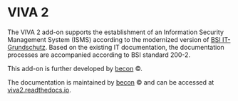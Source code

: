 # VIVA 2

The VIVA 2 add-on supports the establishment of an Information Security Management System (ISMS) according to the modernized version of [BSI IT-Grundschutz](https://www.bsi.bund.de/DE/Themen/ITGrundschutz/itgrundschutz_node.html). Based on the existing IT documentation, the documentation processes are accompanied according to BSI standard 200-2.

This add-on is further developed by [becon](https://viva2.readthedocs.io/de/latest/LICENSE.html) ©.

The documentation is maintained by [becon](https://viva2.readthedocs.io/de/latest/LICENSE.html) © and can be accessed at [viva2.readthedocs.io](http://viva2.readthedocs.io).